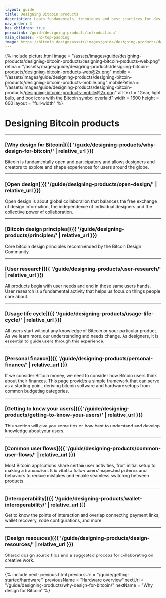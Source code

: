 ```yaml
---
layout: guide
title: Designing Bitcoin products
description: Learn fundamentals, techniques and best practices for designing great Bitcoin UX.
nav_order: 3
has_children: true
permalink: /guide/designing-products/introduction/
main_classes: -no-top-padding
image: https://bitcoin.design/assets/images/guide/designing-products/designing-bitcoin-products/designing-bitcoin-products-preview.png
---
```


<!--

Editor's notes

A brief introduction and summary of all pages in this section. The idea is that readers scan this page to get an overview of the section and then decide which topics to dive into.

-->

{% include picture.html
   image = "/assets/images/guide/designing-products/designing-bitcoin-products/designing-bitcoin-products-web.png"
   retina = "/assets/images/guide/designing-products/designing-bitcoin-products/designing-bitcoin-products-web@2x.png"
   mobile = "/assets/images/guide/designing-products/designing-bitcoin-products/designing-bitcoin-products-mobile.png"
   mobileRetina = "/assets/images/guide/designing-products/designing-bitcoin-products/designing-bitcoin-products-mobile@2x.png"
   alt-text = "Gear, light bulb, and box icons with the Bitcoin symbol overlaid"
   width = 1600
   height = 600
   layout = "full-width"
%}

# Designing Bitcoin products



---

### [Why design for Bitcoin]({{ '/guide/designing-products/why-design-for-bitcoin/' | relative_url }})

Bitcoin is fundamentally open and participatory and allows designers and creators to explore and shape experiences for users around the globe.

---

### [Open design]({{ '/guide/designing-products/open-design/' | relative_url }})

Open design is about global collaboration that balances the free exchange of design information, the independence of individual designers and the collective power of collaboration.

---

### [Bitcoin design principles]({{ '/guide/designing-products/principles/' | relative_url }})

Core bitcoin design principles recommended by the Bitcoin Design Community.

---

### [User research]({{ '/guide/designing-products/user-research/' | relative_url }})

All products begin with user needs and end in those same users hands. User research is a fundamental activity that helps us focus on things people care about.

---

### [Usage life cycle]({{ '/guide/designing-products/usage-life-cycle/' | relative_url }})

All users start without any knowledge of Bitcoin or your particular product. As we learn more, our understanding and needs change. As designers, it is essential to guide users through this experience.

---

### [Personal finance]({{ '/guide/designing-products/personal-finance/' | relative_url }})

If we consider Bitcoin money, we need to consider how Bitcoin users think about their finances. This page provides a simple framework that can serve as a starting point, deriving bitcoin software and hardware setups from common budgeting categories.

---

### [Getting to know your users]({{ '/guide/designing-products/getting-to-know-your-users/' | relative_url }})

This section will give you some tips on how best to understand and develop knowledge about your users. 

---

### [Common user flows]({{ '/guide/designing-products/common-user-flows/' | relative_url }})

Most Bitcoin applications share certain user activities, from initial setup to making a transaction. It is vital to follow users' expected patterns and behaviors to reduce mistakes and enable seamless switching between products.

---

### [Interoperability]({{ '/guide/designing-products/wallet-interoperability/' | relative_url }})

Get to know the points of interaction and overlap connecting payment links, wallet recovery, node configurations, and more.

---

### [Design resources]({{ '/guide/designing-products/design-resources/' | relative_url }})

Shared design source files and a suggested process for collaborating on creative work.

---

{% include next-previous.html
   previousUrl = "/guide/getting-started/hardware/"
   previousName = "Hardware overview"
   nextUrl = "/guide/designing-products/why-design-for-bitcoin/"
   nextName = "Why design for Bitcoin"
%}

